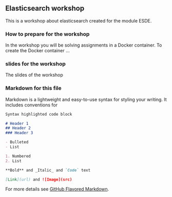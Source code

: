 ## Elasticsearch workshop

This is a workshop about elasticsearch created for the module ESDE.


### How to prepare for the workshop

In the workshop you will be solving assignments in a Docker container.
To create the Docker container ...

### slides for the workshop

The slides of the workshop





### Markdown for this file

Markdown is a lightweight and easy-to-use syntax for styling your writing. It includes conventions for

```markdown
Syntax highlighted code block

# Header 1
## Header 2
### Header 3

- Bulleted
- List

1. Numbered
2. List

**Bold** and _Italic_ and `Code` text

[Link](url) and ![Image](src)
```

For more details see [GitHub Flavored Markdown](https://guides.github.com/features/mastering-markdown/).

